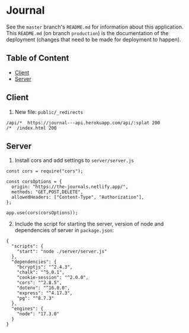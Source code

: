 # Journal

See the `master` branch's `README.md` for information about this application. This `README.md` (on branch `production`) is the documentation of the deployment (changes that need to be made for deployment to happen).

## Table of Content

- [Client](#client)
- [Server](#server)

## Client

1. New file: `public/_redirects`

```
/api/*  https://journal---api.herokuapp.com/api/:splat 200
/*  /index.html 200
```

## Server

1. Install cors and add settings to `server/server.js`

```
const cors = require("cors");

const corsOptions = {
  origin: "https://the-journals.netlify.app/",
  methods: "GET,POST,DELETE",
  allowedHeaders: ["Content-Type", "Authorization"],
};

app.use(cors(corsOptions));
```

2. Include the script for starting the server, version of node and dependencies of server in `package.json`:

```
{
  "scripts": {
    "start": "node ./server/server.js"
  },
  "dependencies": {
    "bcryptjs": "^2.4.3",
    "chalk": "^5.0.1",
    "cookie-session": "^2.0.0",
    "cors": "^2.8.5",
    "dotenv": "^16.0.0",
    "express": "^4.17.3",
    "pg": "^8.7.3"
  },
  "engines": {
    "node": "17.3.0"
  }
}
```
